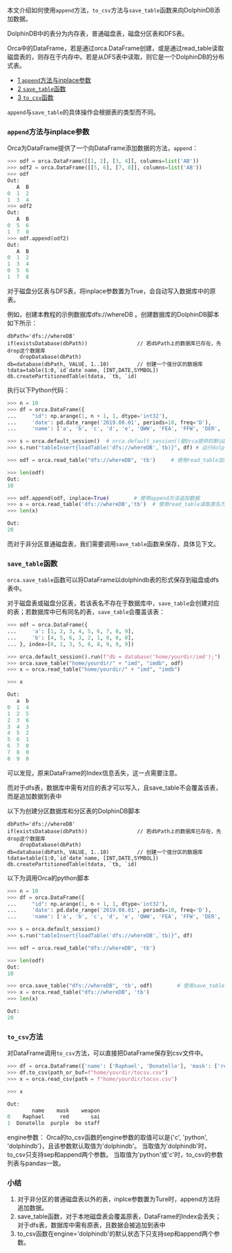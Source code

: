 本文介绍如何使用`append`方法，`to_csv`方法与`save_table`函数来向DolphinDB添加数据。

DolphinDB中的表分为内存表，普通磁盘表，磁盘分区表和DFS表。

Orca中的DataFrame，若是通过orca.DataFrame创建，或是通过read_table读取磁盘表的，则存在于内存中。若是从DFS表中读取，则它是一个DolphinDB的分布式表。

 - [1 `append`方法与inplace参数](#1-append方法与inplace参数)    
 - [2 `save_table`函数](#2-save_table函数)
 - [3 `to_csv`函数](#3-to_csv函数)
  
`append`与`save_table`的具体操作会根据表的类型而不同。

### `append`方法与inplace参数

Orca为DataFrame提供了一个向DataFrame添加数据的方法，`append`：

```python
>>> odf = orca.DataFrame([[1, 2], [3, 4]], columns=list('AB'))
>>> odf2 = orca.DataFrame([[5, 6], [7, 8]], columns=list('AB'))
>>> odf
Out: 
   A  B
0  1  2
1  3  4
>>> odf2
Out: 
   A  B
0  5  6
1  7  8
>>> odf.append(odf2)
Out: 
   A  B
0  1  2
1  3  4
0  5  6
1  7  8
```

对于磁盘分区表与DFS表，将inplace参数置为True，会自动写入数据库中的原表。

例如，创建本教程的示例数据库dfs://whereDB 。创建数据库的DolphinDB脚本如下所示：

```
dbPath='dfs://whereDB'                   
if(existsDatabase(dbPath))                // 若dbPath上的数据库已存在，先drop这个数据库
    dropDatabase(dbPath)
db=database(dbPath, VALUE, 1..10)         // 创建一个值分区的数据库
tdata=table(1:0,`id`date`name, [INT,DATE,SYMBOL]) 
db.createPartitionedTable(tdata, `tb, `id) 
```

执行以下Python代码：

```python
>>> n = 10
>>> df = orca.DataFrame({         
...     "id": np.arange(1, n + 1, 1, dtype='int32'),
...     'date': pd.date_range('2019.08.01', periods=10, freq='D'),
...     'name': ['a', 'b', 'c', 'd', 'e', 'QWW', 'FEA', 'FFW', 'DER', 'POD']})

>>> s = orca.default_session()  # orca.default_session()是Orca提供的默认DolphinDB连接
>>> s.run("tableInsert{loadTable('dfs://whereDB',`tb)}", df) # 运行dolphindb脚本

>>> odf = orca.read_table("dfs://whereDB", 'tb')     # 使用read_table加载表

>>> len(odf)
Out:
10

>>> odf.append(odf, inplace=True)        # 使用append方法追加数据
>>> x = orca.read_table('dfs://whereDB','tb')  # 使用read_table读取表名为tb的表
>>> len(x)

Out:
20

```

而对于非分区普通磁盘表，我们需要调用`save_table`函数来保存，具体见下文。


### `save_table`函数

`orca.save_table`函数可以将DataFrame以dolphindb表的形式保存到磁盘或dfs表中。

对于磁盘表或磁盘分区表，若该表名不存在于数据库中，`save_table`会创建对应的表；若数据库中已有同名的表，`save_table`会覆盖该表：

```python
>>> odf = orca.DataFrame({
...     'a': [1, 2, 3, 4, 5, 6, 7, 8, 9],
...     'b': [4, 5, 6, 3, 2, 1, 0, 0, 0],
... }, index=[0, 1, 3, 5, 6, 8, 9, 9, 9])

>>> orca.default_session().run(f"db = database('home/yourdir/imd');")
>>> orca.save_table("home/yourdir/" + "imd", "imdb", odf)
>>> x = orca.read_table("home/yourdir/" + "imd", "imdb")

>>> x

Out:
   a  b
0  1  4
1  2  5
2  3  6
3  4  3
4  5  2
5  6  1
6  7  0
7  8  0
8  9  0
```

可以发现，原来DataFrame的Index信息丢失，这一点需要注意。


而对于dfs表，数据库中需有对应的表才可以写入，且save_table不会覆盖该表，而是追加数据到表中

以下为创建分区数据库和分区表的DolphinDB脚本
```
dbPath='dfs://whereDB'                   
if(existsDatabase(dbPath))                // 若dbPath上的数据库已存在，先drop这个数据库
    dropDatabase(dbPath)
db=database(dbPath, VALUE, 1..10)         // 创建一个值分区的数据库
tdata=table(1:0,`id`date`name, [INT,DATE,SYMBOL]) 
db.createPartitionedTable(tdata, `tb, `id) 

```

以下为调用Orca的python脚本
```python
>>> n = 10
>>> df = orca.DataFrame({         
...     "id": np.arange(1, n + 1, 1, dtype='int32'),
...     'date': pd.date_range('2019.08.01', periods=10, freq='D'),
...     'name': ['a', 'b', 'c', 'd', 'e', 'QWW', 'FEA', 'FFW', 'DER', 'POD']})

>>> s = orca.default_session()
>>> s.run("tableInsert{loadTable('dfs://whereDB',`tb)}", df)

>>> odf = orca.read_table("dfs://whereDB", 'tb')

>>> len(odf)
Out:
10

>>> orca.save_table("dfs://whereDB", 'tb', odf)        # 使用save_table追加数据到表中
>>> x = orca.read_table("dfs://whereDB", 'tb')
>>> len(x)

Out:
20
```

### `to_csv`方法

对DataFrame调用`to_csv`方法，可以直接把DataFrame保存到csv文件中。

```python
>>> df = orca.DataFrame({'name': ['Raphael', 'Donatello'], 'mask': ['red', 'purple'], 'weapon': ['sai', 'bo staff']})
>>> df.to_csv(path_or_buf=f"home/yourdir/tocsv.csv")
>>> x = orca.read_csv(path = f"home/yourdir/tocsv.csv")

>>> x

Out:
        name    mask    weapon
0    Raphael     red       sai
1  Donatello  purple  bo staff
```
engine参数：
Orca的to_csv函数的engine参数的取值可以是{'c', 'python', 'dolphindb'}，且该参数默认取值为'dolphindb'。
当取值为'dolphindb'时，to_csv只支持sep和append两个参数。
当取值为'python'或'c'时，to_csv的参数列表与pandas一致。


### 小结
1. 对于非分区的普通磁盘表以外的表，inplce参数置为Ture时，append方法将追加数据。
2. save_table函数，对于本地磁盘表会覆盖原表，DataFrame的Index会丢失；对于dfs表，数据库中需有原表，且数据会被追加到表中
3. to_csv函数在engine='dolphindb'的默认状态下只支持sep和append两个参数。